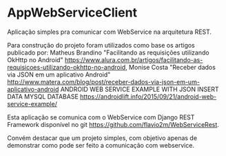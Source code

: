 # AppWebServiceClient

Aplicação simples pra comunicar com WebService na arquitetura REST. 

Para construção do projeto foram utilizados como base os artigos publicado por:
Matheus Brandino "Facilitando as requisições utilizando OkHttp no Android" <https://www.alura.com.br/artigos/facilitando-as-requisicoes-utilizando-okhttp-no-android>,
Monise Costa "Receber dados via JSON em um aplicativo Android" <http://www.matera.com/blog/post/receber-dados-via-json-em-um-aplicativo-android>
ANDROID WEB SERVICE EXAMPLE WITH JSON INSERT DATA MYSQL DATABASE <https://androidlift.info/2015/09/21/android-web-service-example/>

Esta aplicação se comunica com o WebService com Django REST Framework disponível no git <https://github.com/flavio2m/WebServiceRest>.

Convém destacar que um projeto simples, com objetivo apenas de demonstrar como pode ser feito a comunicação com webservice.
